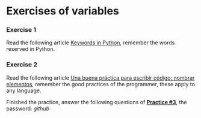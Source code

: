 # Exercises of variables

### Exercise 1

Read the following article [Keywords in Python](https://www.programiz.com/python-programming/keyword-list), remember the words reserved in Python.

### Exercise 2

Read the following article [Una buena práctica para escribir código: nombrar elementos](https://platzi.com/blog/buena-practica-codigo-nombrar-elementos/), remember the good practices of the programmer, these apply to any language.

Finished the practice, answer the following questions of [**Practice #3**](https://testmoz.com/1821548), the password: *github*
